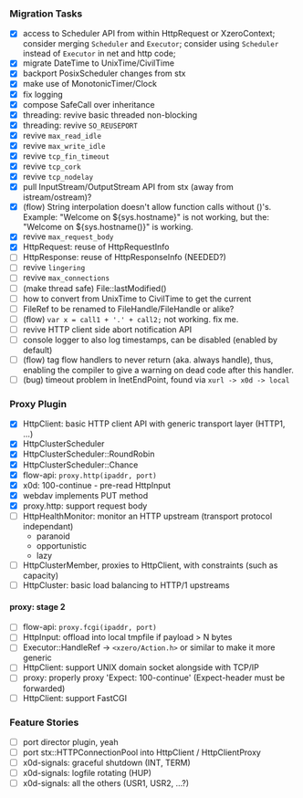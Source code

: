 ### Migration Tasks

- [x] access to Scheduler API from within HttpRequest or XzeroContext;
      consider merging `Scheduler` and `Executor`;
      consider using `Scheduler` instead of `Executor` in net and http code;
- [x] migrate DateTime to UnixTime/CivilTime
- [x] backport PosixScheduler changes from stx
- [x] make use of MonotonicTimer/Clock
- [x] fix logging
- [x] compose SafeCall over inheritance
- [x] threading: revive basic threaded non-blocking
- [x] threading: revive `SO_REUSEPORT`
- [x] revive `max_read_idle`
- [x] revive `max_write_idle`
- [x] revive `tcp_fin_timeout`
- [x] revive `tcp_cork`
- [x] revive `tcp_nodelay`
- [x] pull InputStream/OutputStream API from stx (away from istream/ostream)?
- [x] (flow) String interpolation doesn't allow function calls without ()'s.
      Example: "Welcome on ${sys.hostname}" is not working,
      but the: "Welcome on ${sys.hostname()}" is working.
- [x] revive `max_request_body`
- [x] HttpRequest: reuse of HttpRequestInfo
- [ ] HttpResponse: reuse of HttpResponseInfo (NEEDED?)
- [ ] revive `lingering`
- [ ] revive `max_connections`
- [ ] (make thread safe) File::lastModified()
- [ ] how to convert from UnixTime to CivilTime to get the current
- [ ] FileRef to be renamed to FileHandle/FileHandle or alike?
- [ ] (flow) `var x = call1 + '.' + call2;` not working. fix me.
- [ ] revive HTTP client side abort notification API
- [ ] console logger to also log timestamps, can be disabled (enabled by default)
- [ ] (flow) tag flow handlers to never return (aka. always handle),
      thus, enabling the compiler to give a warning on dead code after
      this handler.
- [ ] (bug) timeout problem in InetEndPoint, found via `xurl -> x0d -> local`

### Proxy Plugin

- [x] HttpClient: basic HTTP client API with generic transport layer (HTTP1, ...)
- [x] HttpClusterScheduler
- [x] HttpClusterScheduler::RoundRobin
- [x] HttpClusterScheduler::Chance
- [x] flow-api: `proxy.http(ipaddr, port)`
- [x] x0d: 100-continue - pre-read HttpInput
- [x] webdav implements PUT method
- [x] proxy.http: support request body
- [ ] HttpHealthMonitor: monitor an HTTP upstream (transport protocol independant)
  - paranoid
  - opportunistic
  - lazy
- [ ] HttpClusterMember, proxies to HttpClient, with constraints (such as capacity)
- [ ] HttpCluster: basic load balancing to HTTP/1 upstreams

#### proxy: stage 2

- [ ] flow-api: `proxy.fcgi(ipaddr, port)`
- [ ] HttpInput: offload into local tmpfile if payload > N bytes
- [ ] Executor::HandleRef -> `<xzero/Action.h>` or similar to make it more generic
- [ ] HttpClient: support UNIX domain socket alongside with TCP/IP
- [ ] proxy: properly proxy 'Expect: 100-continue' (Expect-header must be forwarded)
- [ ] HttpClient: support FastCGI

### Feature Stories

- [ ] port director plugin, yeah
- [ ] port stx::HTTPConnectionPool into HttpClient / HttpClientProxy
- [ ] x0d-signals: graceful shutdown (INT, TERM)
- [ ] x0d-signals: logfile rotating (HUP)
- [ ] x0d-signals: all the others (USR1, USR2, ...?)
